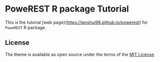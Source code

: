 # PoweREST R package Tutorial

This is the tutorial [web page}(https://lanshui98.github.io/powerest) for `PoweREST` R package.

## License

The theme is available as open source under the terms of the [MIT License](./LICENSE.md).
